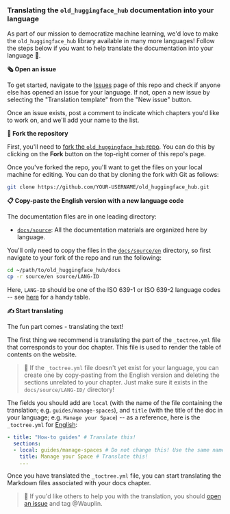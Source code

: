 ### Translating the `old_huggingface_hub` documentation into your language

As part of our mission to democratize machine learning, we'd love to make the `old_huggingface_hub` library available in many more languages! Follow the steps below if you want to help translate the documentation into your language 🙏.

**🗞️ Open an issue**

To get started, navigate to the [Issues](https://github.com/huggingface/old_huggingface_hub/issues) page of this repo and check if anyone else has opened an issue for your language. If not, open a new issue by selecting the "Translation template" from the "New issue" button.

Once an issue exists, post a comment to indicate which chapters you'd like to work on, and we'll add your name to the list.


**🍴 Fork the repository**

First, you'll need to [fork the `old_huggingface_hub` repo](https://docs.github.com/en/get-started/quickstart/fork-a-repo). You can do this by clicking on the **Fork** button on the top-right corner of this repo's page.

Once you've forked the repo, you'll want to get the files on your local machine for editing. You can do that by cloning the fork with Git as follows:

```bash
git clone https://github.com/YOUR-USERNAME/old_huggingface_hub.git
```

**📋 Copy-paste the English version with a new language code**

The documentation files are in one leading directory:

- [`docs/source`](https://github.com/huggingface/old_huggingface_hub/tree/main/docs/source): All the documentation materials are organized here by language.

You'll only need to copy the files in the [`docs/source/en`](https://github.com/huggingface/old_huggingface_hub/tree/main/docs/source/en) directory, so first navigate to your fork of the repo and run the following:

```bash
cd ~/path/to/old_huggingface_hub/docs
cp -r source/en source/LANG-ID
```

Here, `LANG-ID` should be one of the ISO 639-1 or ISO 639-2 language codes -- see [here](https://www.loc.gov/standards/iso639-2/php/code_list.php) for a handy table.

**✍️ Start translating**

The fun part comes - translating the text!

The first thing we recommend is translating the part of the `_toctree.yml` file that corresponds to your doc chapter. This file is used to render the table of contents on the website.

> 🙋 If the `_toctree.yml` file doesn't yet exist for your language, you can create one by copy-pasting from the English version and deleting the sections unrelated to your chapter. Just make sure it exists in the `docs/source/LANG-ID/` directory!

The fields you should add are `local` (with the name of the file containing the translation; e.g. `guides/manage-spaces`), and `title` (with the title of the doc in your language; e.g. `Manage your Space`) -- as a reference, here is the `_toctree.yml` for [English](https://github.com/huggingface/old_huggingface_hub/blob/main/docs/source/en/_toctree.yml):

```yaml
- title: "How-to guides" # Translate this!
  sections:
  - local: guides/manage-spaces # Do not change this! Use the same name for your .md file
    title: Manage your Space # Translate this!
    ...
```

Once you have translated the `_toctree.yml` file, you can start translating the Markdown files associated with your docs chapter.

> 🙋 If you'd like others to help you with the translation, you should [open an issue](https://github.com/huggingface/old_huggingface_hub/issues) and tag @Wauplin.
